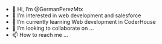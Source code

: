 - 👋 Hi, I’m @GermanPerezMtx
- 👀 I’m interested in web development and salesforce
- 🌱 I’m currently learning Web development in CoderHouse
- 💞️ I’m looking to collaborate on ...
- 📫 How to reach me ...

<!---
GermanPerezMtx/GermanPerezMtx is a ✨ special ✨ repository because its `README.md` (this file) appears on your GitHub profile.
You can click the Preview link to take a look at your changes.
--->
